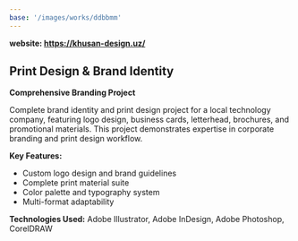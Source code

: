 ```yaml
---
base: '/images/works/ddbbmm'
---
```


**website: https://khusan-design.uz/**

## Print Design & Brand Identity

**Comprehensive Branding Project**

Complete brand identity and print design project for a local technology company, featuring logo design, business cards, letterhead, brochures, and promotional materials. This project demonstrates expertise in corporate branding and print design workflow.

**Key Features:**

- Custom logo design and brand guidelines
- Complete print material suite
- Color palette and typography system
- Multi-format adaptability

**Technologies Used:** Adobe Illustrator, Adobe InDesign, Adobe Photoshop, CorelDRAW
